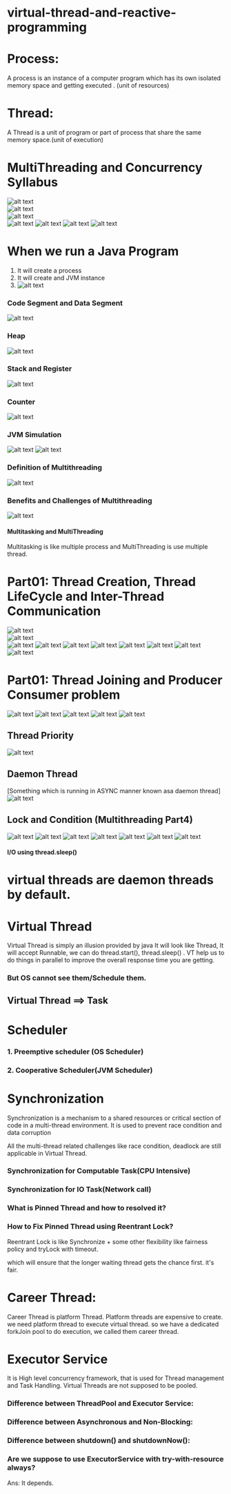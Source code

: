 # virtual-thread-and-reactive-programming

Process: 
=======
A process is an instance of a computer program which has its own isolated memory space and getting executed . (unit of resources)

Thread:
======
A Thread is a unit of program or part of process that share the same memory space.(unit of execution)

# MultiThreading and Concurrency Syllabus
![alt text](images/part01ThreadProcessMemoryModel/syl1.png)<br>
![alt text](images/part01ThreadProcessMemoryModel/syl2.png)<br>
![alt text](images/part01ThreadProcessMemoryModel/syl3.png)<br>
![alt text](images/part01ThreadProcessMemoryModel/syl4.png)
![alt text](images/part01ThreadProcessMemoryModel/syl5.png)
![alt text](images/part01ThreadProcessMemoryModel/syl6.png)
![alt text](images/part01ThreadProcessMemoryModel/syl7.png)


# When we run a Java Program
1. It will create a process
2. It will create and JVM instance
3.  ![alt text](images/part01ThreadProcessMemoryModel/process_and_instances.png)

### Code Segment and Data Segment
![alt text](images/part01ThreadProcessMemoryModel/code_and_data_segment.png)

### Heap
![alt text](images/part01ThreadProcessMemoryModel/heap.png)

### Stack and Register
![alt text](images/part01ThreadProcessMemoryModel/stack_and_register.png)
### Counter
![alt text](images/part01ThreadProcessMemoryModel/counter.png)

### JVM Simulation
![alt text](images/part01ThreadProcessMemoryModel/jvm1.png)
![alt text](images/part01ThreadProcessMemoryModel/jvm2.png)

### Definition of Multithreading
![alt text](images/part01ThreadProcessMemoryModel/multithreading_def.png)

### Benefits and Challenges of Multithreading
![alt text](images/part01ThreadProcessMemoryModel/benefits_and_challenges.png)

#### Multitasking and MultiThreading
Multitasking is like multiple process and MultiThreading is use multiple thread.

# Part01: Thread Creation, Thread LifeCycle and Inter-Thread Communication

![alt text](images/part02Thread/ss1.png)<br>
![alt text](images/part02Thread/ss2.png)<br>
![alt text](images/part02Thread/ss3.png)
![alt text](images/part02Thread/ss4.png)
![alt text](images/part02Thread/ss5.png)
![alt text](images/part02Thread/ss6.png)
![alt text](images/part02Thread/ss7.png)
![alt text](images/part02Thread/ss8.png)
![alt text](images/part02Thread/ss9.png)
![alt text](images/part02Thread/ss10.png)

# Part01: Thread Joining and Producer Consumer problem

![alt text](images/part03ThreadJoinProducerConsumer/ss1.png)
![alt text](images/part03ThreadJoinProducerConsumer/ss2.png)
![alt text](images/part03ThreadJoinProducerConsumer/part3and4.png)
![alt text](images/part03ThreadJoinProducerConsumer/Q1.png)
![alt text](images/part03ThreadJoinProducerConsumer/join.png)

## Thread Priority
![alt text](images/part04ThreadPrioroty/threadPriority.png)

## Daemon Thread
[Something which is running in ASYNC manner known asa daemon thread]
![alt text](images/part04ThreadPrioroty/threadPriority.png)

## Lock and Condition (Multithreading Part4)
![alt text](images/part05Lock/ss0.png)
![alt text](images/part05Lock/ss1.png)
![alt text](images/part05Lock/ss2.png)
![alt text](images/part05Lock/ss3.png)
![alt text](images/part05Lock/ss4.png)
![alt text](images/part05Lock/ss5.png)
![alt text](images/part05Lock/ss6.png)


































































#### I/O using thread.sleep()

# virtual threads are daemon threads by default.

# Virtual Thread
Virtual Thread is simply an illusion provided by java
It will look like Thread, It will accept Runnable, we can do thread.start(),
 thread.sleep() . VT help us to do things in parallel to improve the overall response time you are getting. 
### But OS cannot see them/Schedule them.

## Virtual Thread ==> Task

# Scheduler
 ### 1. Preemptive scheduler (OS Scheduler)
 ### 2. Cooperative Scheduler(JVM Scheduler)

# Synchronization

Synchronization is a mechanism to a shared resources or critical
section of code in a multi-thread environment. It is used to prevent race condition and data corruption

All the multi-thread related challenges like race condition, deadlock are still applicable in Virtual Thread. 

### Synchronization for Computable Task(CPU Intensive)
### Synchronization for IO Task(Network call)

### What is Pinned Thread and how to resolved it?
### How to Fix Pinned Thread using Reentrant Lock?

Reentrant Lock is like Synchronize + some other flexibility like fairness policy and tryLock with timeout.

which will ensure that the longer waiting thread gets the chance first. it's fair. 

# Career Thread: 
Career Thread is platform Thread. Platform threads are expensive to create. we need platform thread to execute virtual thread. so we have a dedicated forkJoin pool to do execution, we called them career thread.

# Executor Service
It is High level concurrency framework, that is used for Thread management and Task Handling.
Virtual Threads are not supposed to be pooled.


### Difference between ThreadPool and Executor Service:

### Difference between Asynchronous and Non-Blocking:

### Difference between shutdown() and shutdownNow():

### Are we suppose to use ExecutorService with try-with-resource always?
 Ans: It depends. 